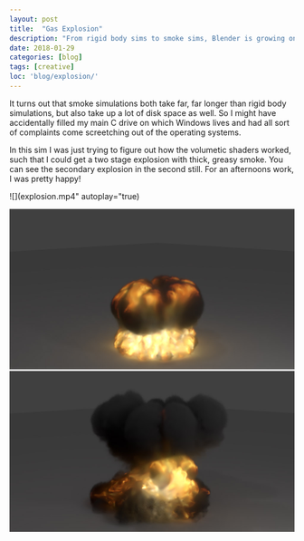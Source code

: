 ```yaml
---
layout: post
title:  "Gas Explosion"
description: "From rigid body sims to smoke sims, Blender is growing on me!"
date: 2018-01-29
categories: [blog]
tags: [creative]
loc: 'blog/explosion/'
---
```


It turns out that smoke simulations both take far, far longer than rigid body simulations,
but also take up a lot of disk space as well. So I might have accidentally filled my main C drive
on which Windows lives and had all sort of complaints come screetching out of the operating systems.

In this sim I was just trying to figure out how the volumetic shaders worked, such that I 
could get a two stage explosion with thick, greasy smoke. You can see the secondary explosion 
in the second still. For an afternoons work, I was pretty happy!

![](explosion.mp4" autoplay="true)


![](0030.jpg)
![](0046.jpg)


